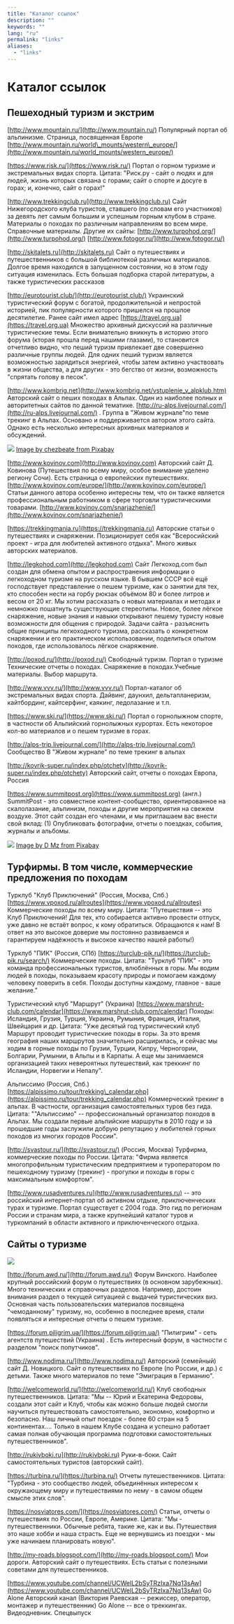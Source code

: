 ```yaml
---
title: "Каталог ссылок"
description: ""
keywords: ""
lang: "ru"
permalink: "links"
aliases:
  - "links"
---
```



# Каталог ссылок

## Пешеходный туризм и экстрим

[http://www.mountain.ru/](http://www.mountain.ru/) Популярный портал об альпинизме. Страница, посвященная Европе [http://www.mountain.ru/world\_mounts/western\_europe/](http://www.mountain.ru/world_mounts/western_europe/)

[https://www.risk.ru/](https://www.risk.ru/) Портал о горном туризме и экстремальных видах спорта. Цитата: "Риск.ру - сайт о людях и для людей, жизнь которых связана с горами; сайт о спорте и досуге в горах; и, конечно, сайт о горах!"

[http://www.trekkingclub.ru](http://www.trekkingclub.ru) Сайт Нижегородского клуба туристов, ставшего (по словам его участников) за девять лет самым большим и успешным горным клубом в стране. Материалы о походах по различным направлениям во всем мире. Справочные материалы. Другие их сайты: [http://www.turpohod.org/](http://www.turpohod.org/) [http://www.fotogor.ru/](http://www.fotogor.ru/)

[http://skitalets.ru](http://skitalets.ru) Сайт о путешествиях и путешественников с большой библиотекой различных материалов. Долгое время находился в запущенном состоянии, но в этом году ситуация изменилась. Есть большая подборка старой литературы, а также туристических рассказов

[http://eurotourist.club/](http://eurotourist.club/) Украинский туристический форум с богатой, продолжительной и непростой историей, пик популярности которого пришелся на прошлое десятилетие. Ранее сайт имел адрес [https://travel.org.ua](https://travel.org.ua) Множество архивный дискуссий на различные туристические темы. Если внимательно вникнуть в историю этого форума (кторая прошла перед нашими глазами), то становится отчетливо видно, что пеший туризм привлекает две совершенно различные группы людей. Для одних пеший туризм является возможностью зарядиться энергией, чтобы затем активно участвовать в жизни общества, а для других - это бегство от жизни, возможность "спрятать голову в песок".

[http://www.kombrig.net](http://www.kombrig.net/vstuplenie_v_alpklub.htm) Авторский сайт о пеших походах в Альпах. Один из наиболее полных и авторитетных сайтов по данной тематике. [http://ru-alps.livejournal.com/](http://ru-alps.livejournal.com/) . Группа в "Живом журнале"по теме трекинг в Альпах. Основано и поддерживается автором этого сайта. Однако есть несколько интересных архивных материалов и обсуждений.

[![](../images/pixabay/eagle-1009771_640.jpg)](../images/pixabay/eagle-1009771_1280.jpg) [Image by chezbeate from Pixabay](https://pixabay.com/photos/eagle-majestic-animal-bird-freedom-1009771/)

[http://www.kovinov.com](http://www.kovinov.com) Авторский сайт Д. Ковинова (Путешествия по всему миру, особое внимание уделено региону Сочи). Есть страница о европейских путешествиях. [http://www.kovinov.com/europe/](http://www.kovinov.com/europe/) Статьи данного автора особенно интересны тем, что он также является профессиональным работником в сфере торговли туристическими товарами. [http://www.kovinov.com/snarjazhenie/](http://www.kovinov.com/snarjazhenie/)

[https://trekkingmania.ru](https://trekkingmania.ru) Авторские статьи о путешествиях и снаряжении. Позиционирует себя как "Всеросийский проект - игра для любителей активного отдыха". Много живых авторских материалов.

[http://legkohod.com](http://legkohod.com) Сайт Легкоход.com был создан для обмена опытом и распространения информации о легкоходном туризме на русском языке. В бывшем СССР всё ещё господствует представление о пешем туризме, как о занятии для тех, кто способен нести на горбу рюкзак объёмом 80 и более литров и весом от 20 кг. Мы хотим рассказать о новых материалах и методах и немножко пошатнуть существующие стереотипы. Новое, более лёгкое снаряжение, новые знания и навыки открывают пешему туристу новые возможности для общения с природой. Задачи сайта - разъяснить общие принципы легкоходного туризма, рассказать о конкретном снаряжении и его практическом использовании, поделиться опытом походов, где использовалось лёгкое снаряжение.

[http://poxod.ru/](http://poxod.ru/) Свободный туризм. Портал о туризме Технические отчеты о походах. Снаряжение в походах.Учебные материалы. Выбор маршрута.

[http://www.vvv.ru/](http://www.vvv.ru/) Портал-каталог об экстремальных видах спорта. Дайвинг, даунхил, дельтапланеризм, кайтбординг, кайтсерфинг, каякинг, ледолазание и т.п.

[https://www.ski.ru/](https://www.ski.ru/) Портал о горнолыжном спорте, в частности об Альпийский горнолыжных курортах. Есть некоторое кол-во материалов и о пешем туризме в горах.

[http://alps-trip.livejournal.com/](http://alps-trip.livejournal.com/) Сообщество В "Живом журнале" по теме трекинг в альпах

[http://kovrik-super.ru/index.php/otchety](http://kovrik-super.ru/index.php/otchety) Авторский сайт, отчеты о походах Европа, Россия

[https://www.summitpost.org](https://www.summitpost.org) (англ.) SummitPost - это совместное контент-сообщество, ориентированное на скалолазание, альпинизм, походы и другие мероприятия на свежем воздухе. Этот сайт создан его членами, и мы приглашаем вас внести свой вклад: (1) Опубликовать фотографии, отчеты о поездках, события, журналы и альбомы.

[![](../images/pixabay/allgau-1094796_640.jpg)](../images/pixabay/allgau-1094796_1280.jpg) [Image by D Mz from Pixabay](https://pixabay.com/photos/allg%C3%A4u-break-rest-bank-view-1094796/)

## Турфирмы. В том числе, коммерческие предложения по походам

Турклуб "Клуб Приключений" (Россия, Москва, Спб.) [https://www.vpoxod.ru/allroutes](https://www.vpoxod.ru/allroutes) Коммерческие походы по всему миру. Цитата: "Путешествия -- это Клуб Приключений! Для тех, кто собирается активно провести отпуск, уже давно не встаёт вопрос, к кому обратиться. Обращаются к нам! В ответ на это высокое доверие мы постоянно развиваемся и гарантируем надёжность и высокое качество нашей работы!)

Турклуб "ПИК" (Россия, СПб) [https://turclub-pik.ru/](https://turclub-pik.ru/search/) Коммерческие походы. Цитата: "Турклуб "ПИК" - это команда профессиональных туристов, влюблённых в горы. Мы водим людей в походы, показываем красоту природы и помогаем каждому человеку поверить в себя. Походы доступны каждому, главное - ваше желание."

Туристический клуб "Маршрут" (Украина) [https://www.marshrut-club.com/calendar](https://www.marshrut-club.com/calendar) Походы: Исландия, Грузия, Турция, Украина, Румыния, Франция, Италия, Швейцария и др. Цитата: "Уже десятый год туристический клуб Маршрут проводит туристические походы в горы. За это время география наших маршрутов значительно расширилась, и сейчас мы ходим в горные походы по Грузии, Турции, Кипру, Черногории, Болгарии, Румынии, в Альпы и в Карпаты. А еще мы занимаемся организацией таких невероятных путешествий, как треккинг по Исландии, Норвегии и Непалу".

Альписсимо (Россия, Спб.) [https://alpissimo.ru/tour/trekking\_calendar.php](https://alpissimo.ru/tour/trekking_calendar.php) Коммерческий трекинг в альпах. В частности, организация самостоятельных туров без гида. Цитата: ""Альписсимо" -- профессиональный организатор походов в Альпах. Мы создали первые альпийские маршруты в 2010 году и за прошедшие годы заслужили добрую репутацию у любителей горных походов из многих городов России".

[http://svastour.ru/](http://svastour.ru/) (Россия, Москва) Турфирма, коммерческие походы по России. Цитата: "Фирма является многопрофильным туристическим предприятием и туроператором по пешеходному туризму (трекинг) - прогулки и походы в горы с максимальным комфортом".

[http://www.rusadventures.ru](http://www.rusadventures.ru) -- это российский интернет-портал об активном отдыхе, приключенческих турах и туризме. Портал существует с 2004 года. Это гид по регионам России и странам мира, а также крупнейший каталог туров и туркомпаний в области активного и приключенческого отдыха.

## Сайты о туризме

![](../images/pixabay/goat-546167_640.jpg)

[http://forum.awd.ru/](http://forum.awd.ru/) Форум Винского. Наиболее крупный российский форум о путешествиях (в основном зарубежных). Много технических и справочных разделов. Например, достоин внимания раздел о текущей ситуацией с выдачей туристических виз. Основная часть пользовательских материалов посвящена "чемоданному" туризму, но, особенно в последнее время, стали появляться и интересные отчеты о пешем туризме.

[https://forum.piligrim.ua/](https://forum.piligrim.ua/) "Пилигрим" - сеть агентств путешествий (Украина) . Есть интересный форум, в частности с разделом "поиск попутчиков".

[http://www.nodima.ru/](http://www.nodima.ru/) Авторский (семейный) сайт Д. Новицкого. Сайт о путешествиях по Европе (по России, и др.) с детьми. Также много материалов по теме "Эмиграция в Германию".

[http://welcomeworld.ru/](http://welcomeworld.ru/) Клуб свободных путешественников. Цитата: "Мы -- Юрий и Екатерина Федоровы, создали этот сайт и Клуб, чтобы как можно больше людей смогли научиться путешествовать самостоятельно, экономно, комфортно и безопасно. Наш личный опыт поездок - более 60 стран на 5 континентах.... Только в нашем Клубе создана и успешно работает самая полная обучающая программа подготовки самостоятельных путешественников".

[http://rukivboki.ru](http://rukivboki.ru) Руки-в-боки. Сайт самостоятельных туристов (авторский сайт).

[https://turbina.ru/](https://turbina.ru/) Отчеты путешественников. Цитата: "Турбина - это сообщество людей, объединённых интересом к окружающему миру и путешествиями по нему - в самом общем смысле этих слов".

[https://nosviatores.com/](https://nosviatores.com/) Статьи, отчеты о путешествиях по России, Европе, Америке. Цитата: "Мы - путешественники. Обычные ребята, такие же, как и вы. Путешествия это наше хобби и наша страсть. Еще не вернувшись из поездки - мы уже начинаем планировать новую".

[http://my-roads.blogspot.com/](http://my-roads.blogspot.com/) Мои дороги. Авторский сайт о путешествиях. Есть статьи с полезными советами для путешественников.

[https://www.youtube.com/channel/UCWelL2bSyTRzIxa7Nq13sAw](https://www.youtube.com/channel/UCWelL2bSyTRzIxa7Nq13sAw) Go Alone Авторский канал (Виктория Раевская -- режиссер, оператор, монтажер и путешественник)
Go Alone -- все о треккингах. Видеодневник. Спецвыпуск
